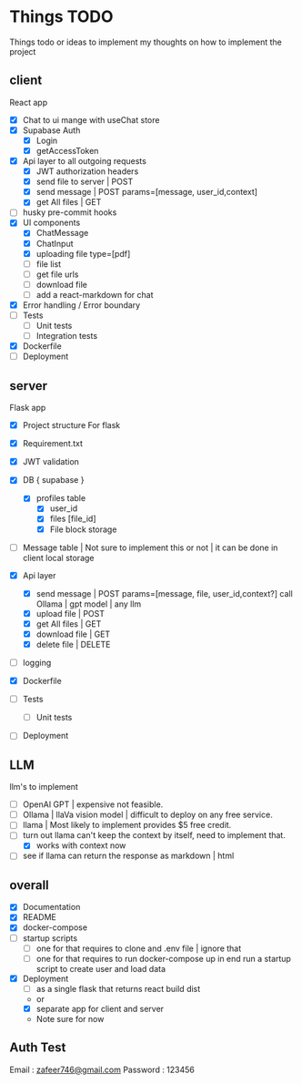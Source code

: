 # Things TODO

Things todo or ideas to implement
my thoughts on how to implement the project

## client

React app

- [x] Chat to ui mange with useChat store
- [x] Supabase Auth
  - [x] Login
  - [x] getAccessToken
- [x] Api layer to all outgoing requests
  - [x] JWT authorization headers
  - [x] send file to server | POST
  - [x] send message | POST params=[message, user_id,context]
  - [x] get All files | GET
- [ ] husky pre-commit hooks
- [x] UI components
  - [x] ChatMessage
  - [x] ChatInput
  - [x] uploading file type=[pdf]
  - [ ] file list
  - [ ] get file urls
  - [ ] download file
  - [ ] add a react-markdown for chat
- [x] Error handling / Error boundary
- [ ] Tests
  - [ ] Unit tests
  - [ ] Integration tests
- [x] Dockerfile
- [ ] Deployment

## server

Flask app

- [x] Project structure For flask
- [x] Requirement.txt
- [x] JWT validation
- [x] DB { supabase }
  - [x] profiles table
    - [x] user_id
    - [x] files [file_id]
    - [x] File block storage
- [ ] Message table | Not sure to implement this or not | it can be done in client local storage

- [x] Api layer
  - [x] send message | POST params=[message, file, user_id,context?] call Ollama | gpt model | any llm
  - [x] upload file | POST
  - [x] get All files | GET
  - [x] download file | GET
  - [x] delete file | DELETE
- [ ] logging
- [x] Dockerfile
- [ ] Tests
  - [ ] Unit tests
- [ ] Deployment

## LLM

llm's to implement

- [ ] OpenAI GPT | expensive not feasible.
- [ ] Ollama | llaVa vision model | difficult to deploy on any free service.
- [ ] llama | Most likely to implement provides $5 free credit.
- [ ] turn out llama can't keep the context by itself, need to implement that.
  - [x] works with context now
- [ ] see if llama can return the response as markdown | html

## overall

- [x] Documentation
- [x] README
- [x] docker-compose
- [ ] startup scripts
  - [ ] one for that requires to clone and .env file | ignore that
  - [ ] one for that requires to run docker-compose up in end run a startup script to create user and load data
- [x] Deployment
  - [ ] as a single flask that returns react build dist
  - or
  - [x] separate app for client and server
  - Note sure for now

## Auth Test

Email : <zafeer746@gmail.com>
Password : 123456
